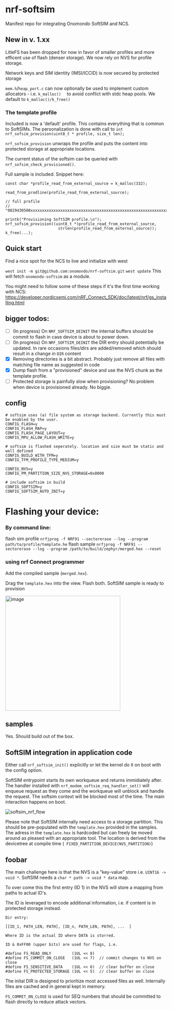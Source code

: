 
# nrf-softsim

Manifest repo for integrating Onomondo SoftSIM and NCS.

## New in v. 1.xx
LitleFS has been dropped for now in favor of smaller profiles and more efficent use of flash (denser storage). We now rely on NVS for profile storage. 

Network keys and SIM identity (IMSI/ICCID) is now secured by protected storage 

`mem.h`/`heap_port.c` can now optionally be used to implement custom allocators - i.e. `k_malloc()  ` to avoid conflict with stdc heap pools. We default to `k_malloc()/k_free()`

### The template profile
Included is now a 'default' profile. This contains everything that is common to SoftSIMs. The personalization is done with call to `int nrf_sofsim_provision(uint8_t * profile, size_t len);`

`nrf_sofsim_provision` unwraps the profile and puts the content into protected storage at appropriate locations. 

The current status of the softsim can be queried with `nrf_sofsim_check_provisioned()`. 

Full sample is included. Snippet here: 

``` 
const char *profile_read_from_external_source = k_malloc(332);
  
read_from_prodline(profile_read_from_external_source);
  
// full profile
// "0829430500xxxxxxxxxxxxxxxxxxxxxxxxxxxxxxxxxxxxxxxxxxxxxxxxxxxxxxxxxxxxxxxxxxxxxxxxxxxxxxxxxxxxxxxxxxxxxxxxxxxxxxxxxxxxxxxxxxxxxxxxxxxxxxxxxxxxxxxxxxxxxxxxxxxxxxxxxxxxxxxxxxxxxxxxxxxxxxxxxxxxxxxxxxxxxxxxxxxxxxxxxxxxxxxxxxxxxxxxxxxxxxxxxxxxxxxxxxxxxxxxxxxxxxxxxxxxxxxxxxxxxxxxxxxxxxxxxxxxxxxxxxxxxxxxxxxxxxxxxxxxxxxxxxxxxxxxxxxxxxxxxxxxxxxxxxxxxxxxxxxxxx30040434724";

printk("Provisioning SoftSIM profile.\n");
nrf_sofsim_provision((uint8_t *)profile_read_from_external_source,
                       strlen(profile_read_from_external_source));
k_free(...);
```

 ## Quick start
 Find a nice spot for the NCS to live and initialize with west

`west init -m git@github.com:onomondo/nrf-softsim.git`
`west update`
This will fetch `onomondo-softsim` as a module. 

You might need to follow some of these steps if it's the first time working with NCS: https://developer.nordicsemi.com/nRF_Connect_SDK/doc/latest/nrf/gs_installing.html


## bigger todos:
- [ ] (In progress) On `NRF_SOFTSIM_DEINIT` the internal buffers should be commit to flash in case device is about to power down. 
- [ ] (In progress) On `NRF_SOFTSIM_DEINIT` the DIR entry should potentially be updated. In rare occasions  files/dirs are added/removed which should result in a change in `DIR` content
- [x] Removing directories is a bit abstract. Probably just remove all files with matching file name as suggested in code
- [x] Dump flash from a "provisioned" device and use the NVS chunk as the template profile. 
- [ ] Protected storage is painfully slow when provisioning? No problem when device is provisioned already. No biggie. 

## config
```
# softsim uses (a) file system as storage backend. Currently this must be enabled by the user. 
CONFIG_FLASH=y
CONFIG_FLASH_MAP=y
CONFIG_FLASH_PAGE_LAYOUT=y
CONFIG_MPU_ALLOW_FLASH_WRITE=y

# softsim is flashed seperately. location and size must be static and well defined
CONFIG_BUILD_WITH_TFM=y
CONFIG_TFM_PROFILE_TYPE_MEDIUM=y

CONFIG_NVS=y
CONFIG_PM_PARTITION_SIZE_NVS_STORAGE=0x8000 

# include softsim in build
CONFIG_SOFTSIM=y
CONFIG_SOFTSIM_AUTO_INIT=y
```





  


# Flashing your device:
### By command line:
flash sim profile
`nrfjprog -f NRF91 --sectorerase --log --program path/to/profile/template.he`
flash sample
`nrfjprog -f NRF91 --sectorerase --log --program /path/to/build/zephyr/merged.hex --reset`


### using nrf Connect programmer
Add the compiled sample (`merged.hex`). 

Drag the `template.hex` into the view. Flash both. SoftSIM sample is ready to provision

<img width="359" alt="image" src="https://github.com/onomondo/nrf-softsim-dev/assets/46489969/360e44af-4776-4f25-a146-48a20cb01505">


## samples
Yes. Should build out of the box. 

## SoftSIM integration in application code
Either call `nrf_softsim_init()` explicitly or let the kernel do it on boot with the config option. 

SoftSIM entrypoint starts its own workqueue and returns immidiately after. The handler installed with `nrf_modem_softsim_req_handler_set()` will enqueue request as they come and the workqueue will unblock and handle the request. The softsim context will be blocked most of the time. The main interaction happens on boot. 

![softsim_nrf_flow](https://github.com/onomondo/nrf-softsim/assets/46489969/7513bb06-99b3-4de4-95bb-34884a9726ed)

Please note that SoftSIM internally need access to a storage partition. This should be pre-populated with the `template.hex` provided in the samples. The adress in the `template.hex` is hardcoded but can freely be moved around as pleased with an appropriate tool. The location is derived from the devicetree at compile time (` FIXED_PARTITION_DEVICE(NVS_PARTITION)`)


## foobar

The main challenge here is that the NVS is a "key-value" store i.e. `UINT16 -> void *`. SoftSIM needs a `char * path -> void * data` map. 

To over come this the first entry (ID 1) in the NVS will store a mapping from paths to actual ID's. 

The ID is leveraged to encode additional information, i.e. if content is in protected storage instead. 

```
Dir entry:

[[ID_1, PATH_LEN, PATH], [ID_n, PATH_LEN, PATH], ...  ]

Where ID is the actual ID where DATA is storred. 

ID & 0xFF00 (upper bits) are used for flags, i.e. 

#define FS_READ_ONLY         (1UL << 8)
#define FS_COMMIT_ON_CLOSE   (1UL << 7)  // commit changes to NVS on close
#define FS_SENSITIVE_DATA    (1UL << 6)  // clear buffer on close
#define FS_PROTECTED_STORAGE (1UL << 5)  // clear buffer on close
```
The inital DIR is designed to prioritize most accessed files as well. Internally files are cached and in general kept in memory. 

`FS_COMMIT_ON_CLOSE` is used for SEQ numbers that should be committed to flash directly to reduce attack vectors.






